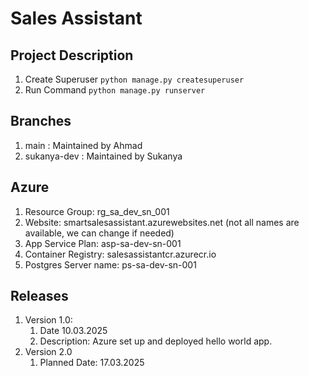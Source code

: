 # Sales Assistant 

## Project Description
1. Create Superuser ```python manage.py createsuperuser```
2. Run Command ```python manage.py runserver```

## Branches
1. main : Maintained by Ahmad
2. sukanya-dev : Maintained by Sukanya

## Azure
1. Resource Group: rg_sa_dev_sn_001
2. Website: smartsalesassistant.azurewebsites.net (not all names are available, we can change if needed)
3. App Service Plan: asp-sa-dev-sn-001
4. Container Registry: salesassistantcr.azurecr.io
5. Postgres Server name: ps-sa-dev-sn-001

## Releases
1. Version 1.0: 
    1. Date 10.03.2025
    2. Description: Azure set up and deployed hello world app.
2. Version 2.0 
    1. Planned Date: 17.03.2025